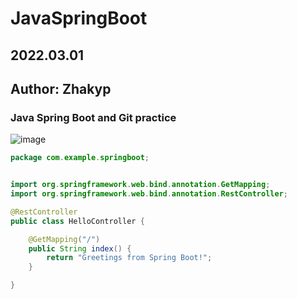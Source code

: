 # JavaSpringBoot
## 2022.03.01
## Author: Zhakyp 
### Java Spring Boot and Git practice 
![image](https://user-images.githubusercontent.com/73534500/156514291-04930c6b-f994-419d-a19d-0ca4e8a8aed3.png)
``` java
package com.example.springboot; 


import org.springframework.web.bind.annotation.GetMapping;
import org.springframework.web.bind.annotation.RestController;

@RestController
public class HelloController {

	@GetMapping("/")
	public String index() {
		return "Greetings from Spring Boot!";
	}

} 
```
